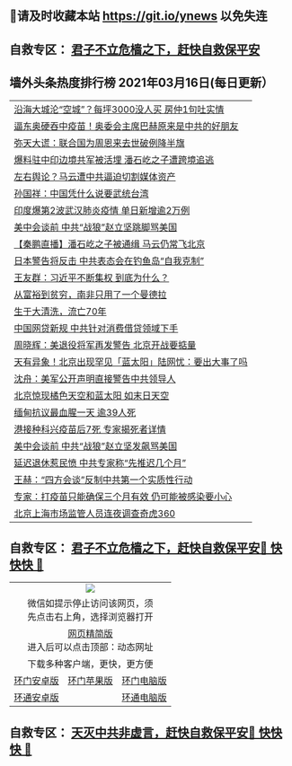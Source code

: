 ## 📩请及时收藏本站 https://git.io/ynews 以免失连</a>
## 自救专区： [君子不立危樯之下，赶快自救保平安 ](https://github.com/pwgy/td/blob/master/README.md)

## 墙外头条热度排行榜 2021年03月16日(每日更新）

 <table>
<tr><td colspan="2" align="left"><a href="https://iugkguef.xhuyd.press/?name=c1349837&key=encdeuyadochlaxz&from=pw2">沿海大城沦“空城”？每坪3000没人买 房仲1句吐实情</a></td></tr>
<tr><td colspan="2" align="left"><a href="https://iugkguef.xhuyd.press/?name=c1349836&key=encdeuyadochlaxz&from=pw2">逼东奥硬吞中疫苗！奥委会主席巴赫原来是中共的好朋友</a></td></tr>
<tr><td colspan="2" align="left"><a href="https://iugkguef.xhuyd.press/?name=c1349744&key=encdeuyadochlaxz&from=pw2">弥天大谎：联合国为周恩来去世破例降半旗</a></td></tr>
<tr><td colspan="2" align="left"><a href="https://iugkguef.xhuyd.press/?name=c1349615&key=encdeuyadochlaxz&from=pw2">爆料驻中印边境共军被活埋 潘石屹之子遭跨境追逃</a></td></tr>
<tr><td colspan="2" align="left"><a href="https://iugkguef.xhuyd.press/?name=c1349834&key=encdeuyadochlaxz&from=pw2">左右舆论？马云遭中共逼迫切割媒体资产</a></td></tr>
<tr><td colspan="2" align="left"><a href="https://iugkguef.xhuyd.press/?name=c1349743&key=encdeuyadochlaxz&from=pw2">孙国祥：中国凭什么说要武统台湾</a></td></tr>
<tr><td colspan="2" align="left"><a href="https://iugkguef.xhuyd.press/?name=c1349835&key=encdeuyadochlaxz&from=pw2">印度爆第2波武汉肺炎疫情 单日新增逾2万例</a></td></tr>
<tr><td colspan="2" align="left"><a href="https://iugkguef.xhuyd.press/?name=c1349831&key=encdeuyadochlaxz&from=pw2">美中会谈前 中共“战狼”赵立坚跳脚骂美国</a></td></tr>
<tr><td colspan="2" align="left"><a href="https://iugkguef.xhuyd.press/?name=c1349823&key=encdeuyadochlaxz&from=pw2">【秦鹏直播】潘石屹之子被通缉 马云仍常飞北京</a></td></tr>
<tr><td colspan="2" align="left"><a href="https://iugkguef.xhuyd.press/?name=c1349877&key=encdeuyadochlaxz&from=pw2">日本警告将反击 中共表态会在钓鱼岛“自我克制”</a></td></tr>
<tr><td colspan="2" align="left"><a href="https://iugkguef.xhuyd.press/?name=c1349826&key=encdeuyadochlaxz&from=pw2">王友群：习近平不断集权 到底为什么？</a></td></tr>
<tr><td colspan="2" align="left"><a href="https://iugkguef.xhuyd.press/?name=c1349762&key=encdeuyadochlaxz&from=pw2">从富裕到贫穷，南非只用了一个曼德拉</a></td></tr>
<tr><td colspan="2" align="left"><a href="https://iugkguef.xhuyd.press/?name=c1349764&key=encdeuyadochlaxz&from=pw2">生于大清洗，流亡70年</a></td></tr>
<tr><td colspan="2" align="left"><a href="https://iugkguef.xhuyd.press/?name=c1349876&key=encdeuyadochlaxz&from=pw2">中国网贷新规 中共针对消费借贷领域下手</a></td></tr>
<tr><td colspan="2" align="left"><a href="https://iugkguef.xhuyd.press/?name=c1349654&key=encdeuyadochlaxz&from=pw2">周晓辉：美退役将军再发警告 北京开战要掂量</a></td></tr>
<tr><td colspan="2" align="left"><a href="https://iugkguef.xhuyd.press/?name=c1349683&key=encdeuyadochlaxz&from=pw2">天有异象！北京出现罕见「蓝太阳」陆网忧：要出大事了吗</a></td></tr>
<tr><td colspan="2" align="left"><a href="https://iugkguef.xhuyd.press/?name=c1349825&key=encdeuyadochlaxz&from=pw2">沈舟：美军公开声明直接警告中共领导人</a></td></tr>
<tr><td colspan="2" align="left"><a href="https://iugkguef.xhuyd.press/?name=c1349651&key=encdeuyadochlaxz&from=pw2">北京惊现橘色天空和蓝太阳 如末日天空</a></td></tr>
<tr><td colspan="2" align="left"><a href="https://iugkguef.xhuyd.press/?name=c1349765&key=encdeuyadochlaxz&from=pw2">缅甸抗议最血腥一天 逾39人死</a></td></tr>
<tr><td colspan="2" align="left"><a href="https://iugkguef.xhuyd.press/?name=c1349832&key=encdeuyadochlaxz&from=pw2">港接种科兴疫苗后7死 专家揭死者详情</a></td></tr>
<tr><td colspan="2" align="left"><a href="https://iugkguef.xhuyd.press/?name=c1349650&key=encdeuyadochlaxz&from=pw2">美中会谈前 中共“战狼”赵立坚发飙骂美国</a></td></tr>
<tr><td colspan="2" align="left"><a href="https://iugkguef.xhuyd.press/?name=c1349821&key=encdeuyadochlaxz&from=pw2">延迟退休惹民愤 中共专家称“先推迟几个月”</a></td></tr>
<tr><td colspan="2" align="left"><a href="https://iugkguef.xhuyd.press/?name=c1349621&key=encdeuyadochlaxz&from=pw2">王赫：“四方会谈”反制中共第一个实质性行动</a></td></tr>
<tr><td colspan="2" align="left"><a href="https://iugkguef.xhuyd.press/?name=c1349882&key=encdeuyadochlaxz&from=pw2">专家：打疫苗只能确保三个月有效 仍可能被感染要小心</a></td></tr>
<tr><td colspan="2" align="left"><a href="https://iugkguef.xhuyd.press/?name=c1349830&key=encdeuyadochlaxz&from=pw2">北京上海市场监管人员连夜调查奇虎360</a></td></tr>

</table>


 ## 自救专区： [君子不立危樯之下，赶快自救保平安🍎 快快快 📩](https://github.com/pwgy/td/blob/master/README.md)
 
<table>
  <tr>
    <td colspan="3" align="center"><img src="https://cdn.jsdelivr.net/gh/opipe/up/oGate65.jpg"/></td>
  </tr>
  <tr>
    <td colspan="3" align="center">微信如提示停止访问该网页，须<br/>先点击右上角，选择浏览器打开</td>
  <tr>
  <tr>
    <td colspan="3" align="center"><a href="https://gitcdn.xyz/cdn/otiny/up/master/show005.htm">网页精简版</a><br/>进入后可以点击顶部：动态网址</td>
  </tr>
  <tr>
    <td colspan="3" align="center">下载多种客户端，更快，更方便</td>
  <tr>
  <tr>
    <td align="center"><a href="https://cdn.jsdelivr.net/gh/opipe/up/oGatea.apk">环门安卓版</a></td>
    <td align="center"><a href="https://x.co/odisk">环门苹果版</a></td>
    <td align="center"><a href="https://cdn.jsdelivr.net/gh/opipe/up/oGate.zip">环门电脑版</a></td>
  </tr>
  <tr>
    <td align="center"><a href="https://cdn.jsdelivr.net/gh/opipe/up/oPipe.apk">环通安卓版</a></td>
    <td align="center"></td>
    <td align="center"><a href="https://raw.githubusercontent.com/opipe/up/master/oPipe.zip">环通电脑版</a></td>
  </tr>
  
</table>


 ## 自救专区： [天灭中共非虚言，赶快自救保平安🍎 快快快 📩](https://github.com/pwgy/td/blob/master/README.md)
